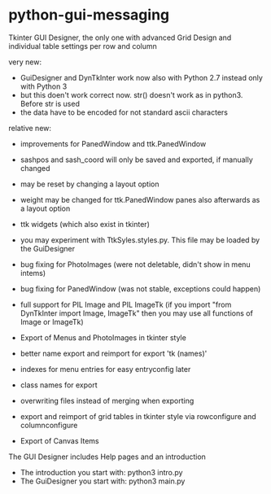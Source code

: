 # python-gui-messaging
Tkinter GUI Designer, the only one with advanced Grid Design
and individual table settings per row and column

very new:
- GuiDesigner and DynTkInter work now also with Python 2.7 instead only with Python 3
- but this doen't work correct now. str() doesn't work as in python3. Before str is used
- the data have to be encoded for not standard ascii characters

relative new:

- improvements for PanedWindow and ttk.PanedWindow
- sashpos and sash_coord will only be saved and exported, if manually changed
- may be reset by changing a layout option
- weight may be changed for ttk.PanedWindow panes also afterwards as a layout option

- ttk widgets (which also exist in tkinter)
- you may experiment with TtkSyles.styles.py. This file may be loaded by the GuiDesigner

- bug fixing for PhotoImages (were not deletable, didn't show in menu intems)
- bug fixing for PanedWindow (was not stable, exceptions could happen)

- full support for PIL Image and PIL ImageTk
  (if you import "from DynTkInter import Image, ImageTk"
  then you may use all functions of Image or ImageTk)
- Export of Menus and PhotoImages in tkinter style
- better name export and reimport for export 'tk (names)' 
- indexes for menu entries for easy entryconfig later
- class names for export
- overwriting files instead of merging when exporting
- export and reimport of grid tables in tkinter style
  via rowconfigure and columnconfigure
- Export of Canvas Items


The GUI Designer includes Help pages and an introduction

- The introduction you start with: python3 intro.py
- The GuiDesigner you start with: python3 main.py
